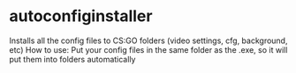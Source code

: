 # autoconfiginstaller
Installs all the config files to CS:GO folders (video settings, cfg, background, etc)
How to use:
Put your config files in the same folder as the .exe, so it will put them into folders automatically
